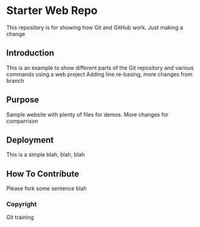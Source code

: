 # Starter Web Repo

This repository is for showing how Git and GitHub work. Just making a change

## Introduction

This is an example to show different parts of the Git repository and various commands using a web project
Adding line re-basing, more changes from branch

## Purpose

Sample website with plenty of files for demos. More changes for comparrison

## Deployment

This is a simple blah, blah, blah

## How To Contribute

Please fork some sentence blah

### Copyright

Git training